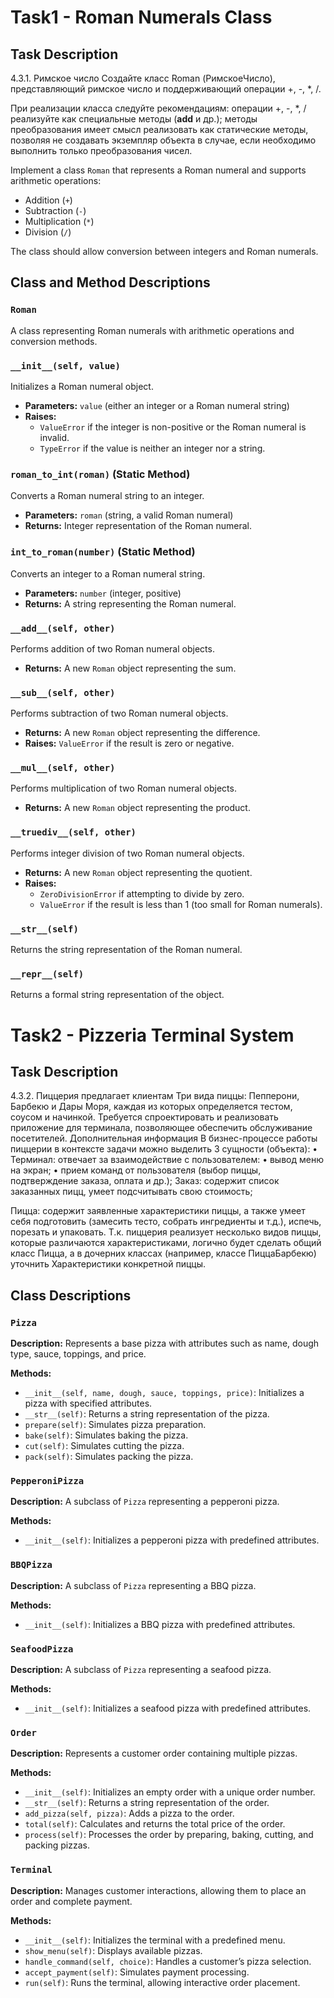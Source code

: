 # Task1 - Roman Numerals Class 

## Task Description

4.3.1. Римское число
Создайте класс Roman (РимскоеЧисло), представляющий римское число и поддерживающий операции +, -, *, /.

При реализации класса следуйте рекомендациям:
операции +, -, *, / реализуйте как специальные методы (__add__ и др.); методы преобразования имеет
смысл реализовать как статические методы, позволяя не создавать экземпляр объекта в случае,
если необходимо выполнить только преобразования чисел.

Implement a class `Roman` that represents a Roman numeral and supports arithmetic operations:
- Addition (`+`)
- Subtraction (`-`)
- Multiplication (`*`)
- Division (`/`)

The class should allow conversion between integers and Roman numerals.

## Class and Method Descriptions

### `Roman`
A class representing Roman numerals with arithmetic operations and conversion methods.

### `__init__(self, value)`
Initializes a Roman numeral object.
- **Parameters:** `value` (either an integer or a Roman numeral string)
- **Raises:**
  - `ValueError` if the integer is non-positive or the Roman numeral is invalid.
  - `TypeError` if the value is neither an integer nor a string.

### `roman_to_int(roman)` (Static Method)
Converts a Roman numeral string to an integer.
- **Parameters:** `roman` (string, a valid Roman numeral)
- **Returns:** Integer representation of the Roman numeral.

### `int_to_roman(number)` (Static Method)
Converts an integer to a Roman numeral string.
- **Parameters:** `number` (integer, positive)
- **Returns:** A string representing the Roman numeral.

### `__add__(self, other)`
Performs addition of two Roman numeral objects.
- **Returns:** A new `Roman` object representing the sum.

### `__sub__(self, other)`
Performs subtraction of two Roman numeral objects.
- **Returns:** A new `Roman` object representing the difference.
- **Raises:** `ValueError` if the result is zero or negative.

### `__mul__(self, other)`
Performs multiplication of two Roman numeral objects.
- **Returns:** A new `Roman` object representing the product.

### `__truediv__(self, other)`
Performs integer division of two Roman numeral objects.
- **Returns:** A new `Roman` object representing the quotient.
- **Raises:**
  - `ZeroDivisionError` if attempting to divide by zero.
  - `ValueError` if the result is less than 1 (too small for Roman numerals).

### `__str__(self)`
Returns the string representation of the Roman numeral.

### `__repr__(self)`
Returns a formal string representation of the object.


# Task2 - Pizzeria Terminal System

## Task Description

4.3.2.  Пиццерия предлагает клиентам Три вида пиццы: Пепперони, Барбекю и Дары Моря, каждая из которых 
определяется тестом, соусом и начинкой.
Требуется спроектировать и реализовать приложение для терминала, позволяющее обеспечить обслуживание посетителей.
Дополнительная информация
В бизнес-процессе работы пиццерии в контексте задачи можно выделить
3 сущности (объекта):
• Терминал: отвечает за взаимодействие с пользователем:
• вывод меню на экран;
• прием команд от пользователя (выбор пиццы, подтверждение заказа, оплата и др.);
Заказ: содержит список заказанных пицц, умеет подсчитывать свою стоимость;

Пицца: содержит заявленные характеристики пиццы, а также умеет себя подготовить (замесить тесто, собрать ингредиенты и т.д.), испечь, порезать и упаковать.
Т.к. пиццерия реализует несколько видов пиццы, которые различаются характеристиками, логично будет сделать общий класс Пицца, а в дочерних классах (например, классе ПиццаБарбекю) уточнить Характеристики
конкретной пиццы.


## Class Descriptions

### `Pizza`

**Description:** Represents a base pizza with attributes such as name, dough type, sauce, toppings, and price.

**Methods:**

- `__init__(self, name, dough, sauce, toppings, price)`: Initializes a pizza with specified attributes.
- `__str__(self)`: Returns a string representation of the pizza.
- `prepare(self)`: Simulates pizza preparation.
- `bake(self)`: Simulates baking the pizza.
- `cut(self)`: Simulates cutting the pizza.
- `pack(self)`: Simulates packing the pizza.

### `PepperoniPizza`

**Description:** A subclass of `Pizza` representing a pepperoni pizza.

**Methods:**

- `__init__(self)`: Initializes a pepperoni pizza with predefined attributes.

### `BBQPizza`

**Description:** A subclass of `Pizza` representing a BBQ pizza.

**Methods:**

- `__init__(self)`: Initializes a BBQ pizza with predefined attributes.

### `SeafoodPizza`

**Description:** A subclass of `Pizza` representing a seafood pizza.

**Methods:**

- `__init__(self)`: Initializes a seafood pizza with predefined attributes.

### `Order`

**Description:** Represents a customer order containing multiple pizzas.

**Methods:**

- `__init__(self)`: Initializes an empty order with a unique order number.
- `__str__(self)`: Returns a string representation of the order.
- `add_pizza(self, pizza)`: Adds a pizza to the order.
- `total(self)`: Calculates and returns the total price of the order.
- `process(self)`: Processes the order by preparing, baking, cutting, and packing pizzas.

### `Terminal`

**Description:** Manages customer interactions, allowing them to place an order and complete payment.

**Methods:**

- `__init__(self)`: Initializes the terminal with a predefined menu.
- `show_menu(self)`: Displays available pizzas.
- `handle_command(self, choice)`: Handles a customer’s pizza selection.
- `accept_payment(self)`: Simulates payment processing.
- `run(self)`: Runs the terminal, allowing interactive order placement.